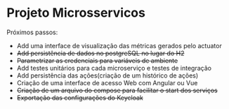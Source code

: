 # Projeto Microsservicos

Próximos passos:
- Add uma interface de visualização das métricas gerados pelo actuator
- ~~Add persistência de dados no postgreSQL no lugar do H2~~
- ~~Parametrizar as credenciais para variáveis de ambiente~~
- Add testes unitários para cada microserviço e testes de integração
- Add persistência das ações(criação de um histórico de ações)
- Criação de uma interface de acesso Web com Angular ou Vue 
- ~~Criação de um arquivo do compose para facilitar o start dos serviços~~
- ~~Exportação das configurações do Keycloak~~
